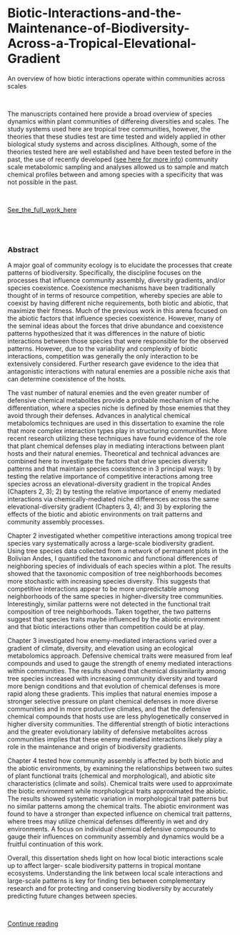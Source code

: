 # Biotic-Interactions-and-the-Maintenance-of-Biodiversity-Across-a-Tropical-Elevational-Gradient
An overview of how biotic interactions operate within communities across scales

<br>

The manuscripts contained here provide a broad overview of species dynamics within plant communities of differeing diversities and scales. The study systems used here are tropical tree communities, however, the theories that these studies test are time tested and widely applied in other biological study systems and across disciplines. Although, some of the theories tested here are well established and have been tested before in the past, the use of recently developed ([see here for more info](http://briansedio.weebly.com/)) community scale metabolomic sampling and analyses allowed us to sample and match chemical profiles between and among species with a specificity that was not possible in the past.

<br>

[See_the_full_work_here](https://hdo13.weebly.com/uploads/1/4/8/3/148306044/dissertation_pr2_.pdf)

<br>

<br>

### Abstract

A major goal of community ecology is to elucidate the processes that create patterns of
biodiversity. Specifically, the discipline focuses on the processes that influence community
assembly, diversity gradients, and/or species coexistence. Coexistence mechanisms have been
traditionally thought of in terms of resource competition, whereby species are able to coexist by
having different niche requirements, both biotic and abiotic, that maximize their fitness. Much of
the previous work in this arena focused on the abiotic factors that influence species coexistence.
However, many of the seminal ideas about the forces that drive abundance and coexistence
patterns hypothesized that it was differences in the nature of biotic interactions between those
species that were responsible for the observed patterns. However, due to the variability and
complexity of biotic interactions, competition was generally the only interaction to be
extensively considered. Further research gave evidence to the idea that antagonistic interactions
with natural enemies are a possible niche axis that can determine coexistence of the hosts. 

The vast number of natural enemies and the even greater number of defensive chemical
metabolites provide a probable mechanism of niche differentiation, where a species niche is
defined by those enemies that they avoid through their defenses. Advances in analytical chemical
metabolomics techniques are used in this dissertation to examine the role that more complex
interaction types play in structuring communities. More recent research utilizing these techniques
have found evidence of the role that plant chemical defenses play in mediating interactions
between plant hosts and their natural enemies. Theoretical and technical advances are combined
here to investigate the factors that drive species diversity patterns and that maintain species
coexistence in 3 principal ways: 1) by testing the relative importance of competitive interactions
among tree species across an elevational-diversity gradient in the tropical Andes (Chapters 2, 3);
2) by testing the relative importance of enemy mediated interactions via chemically-mediated
niche differences across the same elevational-diversity gradient (Chapters 3, 4); and 3) by
exploring the effects of the biotic and abiotic environments on trait patterns and community
assembly processes.

Chapter 2 investigated whether competitive interactions among tropical tree species vary
systematically across a large-scale biodiversity gradient. Using tree species data collected from a
network of permanent plots in the Bolivian Andes, I quantified the taxonomic and functional
differences of neighboring species of individuals of each species within a plot. The results
showed that the taxonomic composition of tree neighborhoods becomes more stochastic with
increasing species diversity. This suggests that competitive interactions appear to be more
unpredictable among neighborhoods of the same species in higher-diversity tree communities.
Interestingly, similar patterns were not detected in the functional trait composition of tree
neighborhoods. Taken together, the two patterns suggest that species traits maybe influenced by
the abiotic environment and that biotic interactions other than competition could be at play.

Chapter 3 investigated how enemy-mediated interactions varied over a gradient of
climate, diversity, and elevation using an ecological metabolomics approach. Defensive chemical
traits were measured from leaf compounds and used to gauge the strength of enemy mediated
interactions within communities. The results showed that chemical dissimilarity among tree
species increased with increasing community diversity and toward more benign conditions and
that evolution of chemical defenses is more rapid along these gradients. This implies that natural
enemies impose a stronger selective pressure on plant chemical defenses in more diverse
communities and in more productive climates, and that the defensive chemical compounds that
hosts use are less phylogenetically conserved in higher diversity communities. The differential
strength of biotic interactions and the greater evolutionary lability of defensive metabolites
across communities implies that these enemy mediated interactions likely play a role in the
maintenance and origin of biodiversity gradients.

Chapter 4 tested how community assembly is affected by both biotic and the abiotic
environments, by examining the relationships between two suites of plant functional traits
(chemical and morphological), and abiotic site characteristics (climate and soils). Chemical traits
were used to approximate the biotic environment while morphological traits approximated the
abiotic. The results showed systematic variation in morphological trait patterns but no similar
patterns among the chemical traits. The abiotic environment was found to have a stronger than
expected influence on chemical trait patterns, where trees may utilize chemical defenses
differently in wet and dry environments. A focus on individual chemical defensive compounds to 
gauge their influences on community assembly and dynamics would be a fruitful continuation of
this work.

Overall, this dissertation sheds light on how local biotic interactions scale up to affect larger-
scale biodiversity patterns in tropical montane ecosystems. Understanding the link between local
scale interactions and large-scale patterns is key for finding ties between complementary
research and for protecting and conserving biodiversity by accurately predicting future changes
between species.

<br>

[Continue reading](https://hdo13.weebly.com/uploads/1/4/8/3/148306044/dissertation_pr2_.pdf)
